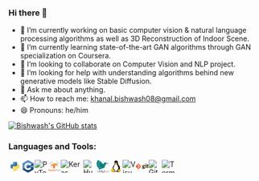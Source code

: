 ### Hi there 👋

<!--
**bkhanal-11/bkhanal-11** is a ✨ _special_ ✨ repository because its `README.md` (this file) appears on your GitHub profile.

Here are some ideas to get you started:
-->
- 🔭 I’m currently working on basic computer vision & natural language processing algorithms as well as 3D Reconstruction of Indoor Scene.
- 🌱 I’m currently learning state-of-the-art GAN algorithms through GAN specialization on Coursera.
- 👯 I’m looking to collaborate on Computer Vision and NLP project.
- 🤔 I’m looking for help with understanding algorithms behind new generative models like Stable Diffusion.
- 💬 Ask me about anything.
- 📫 How to reach me: khanal.bishwash08@gmail.com
- 😄 Pronouns: he/him
<!--
- ⚡ Fun fact: 
-->

[![Bishwash's GitHub stats](https://github-readme-stats.vercel.app/api?username=bkhanal-11&count_private=true&theme=tokyonight&showicons=true)]()
<!--
![snake svg](https://github.com/bkhanal-11/bkhanal-11/blob/output/github-contribution-grid-snake.svg)

[![Top Langs](https://github-readme-stats.vercel.app/api/top-langs/?username=bkhanal-11&layout=compact)](https://github.com/anuraghazra/github-readme-stats)

[![trophy](https://github-profile-trophy.vercel.app/?username=bkhanal-11)](https://github.com/ryo-ma/github-profile-trophy)

[![GitHub Streak](https://github-readme-streak-stats.herokuapp.com/?user=bkhanal-11)](https://git.io/streak-stats)


[![My GitHub Language Stats](https://github-readme-stats.vercel.app/api/top-langs/?username=bkhanal-11&langs_count=5&theme=tokyonight)]()
-->

### Languages and Tools:

<div>
<img align="left" alt="Python" width="26px" height="26px" title="Python" src="https://raw.githubusercontent.com/github/explore/80688e429a7d4ef2fca1e82350fe8e3517d3494d/topics/python/python.png"/>
<img align="left" alt="C++" width="26px" height="26px"title="C++" src="https://raw.githubusercontent.com/github/explore/80688e429a7d4ef2fca1e82350fe8e3517d3494d/topics/cpp/cpp.png" />
<img align="left" alt="PyTorch" width="26px" height="26px"title="PyTorch" src="https://github.com/pytorch/pytorch/blob/master/docs/source/_static/img/pytorch-logo-flame.svg" />
<img align="left" alt="TF" width="26px" height="26px" title="TensorFlow" src="https://raw.githubusercontent.com/github/explore/80688e429a7d4ef2fca1e82350fe8e3517d3494d/topics/tensorflow/tensorflow.png" />
<img align="left" alt="Keras" width="45px" height="26px" title="Keras" src="https://img.shields.io/badge/Keras-D00000?style=for-the-badge&logo=Keras&logoColor=white" />
<img align="left" alt="HuggingFace" width="26px" height="26px" title="HuggingFace" src="https://huggingface.co/front/assets/huggingface_logo.svg" />
<img align="left" alt="LaTeX" width="26px" height="26px" title="LaTeX" src="https://raw.githubusercontent.com/github/explore/80688e429a7d4ef2fca1e82350fe8e3517d3494d/topics/latex/latex.png" />
<img align="left" alt="Linux" width="26px" height="26px"title="Linux" src="https://raw.githubusercontent.com/github/explore/80688e429a7d4ef2fca1e82350fe8e3517d3494d/topics/linux/linux.png" />
<img align="left" alt="Visual Studio Code" width="26px" height="26px" title="VSCode" src="https://external-content.duckduckgo.com/iu/?u=https%3A%2F%2Fcdn.icon-icons.com%2Ficons2%2F3053%2FPNG%2F512%2Fmicrosoft_visual_studio_code_macos_bigsur_icon_189957.png&f=1&nofb=1&ipt=378c1f1fe9a470e87a60cca62f8e4ea64480881d28f00a9e84f41a4d67501de6&ipo=images" />
<img align="left" alt="Git" width="26px"  height="26px" title="Git" src="https://raw.githubusercontent.com/github/explore/80688e429a7d4ef2fca1e82350fe8e3517d3494d/topics/git/git.png" />
<img align="left" alt="GitHub" width="26px" height="26px" title="GitHub" src="https://external-content.duckduckgo.com/iu/?u=https%3A%2F%2Fbitemycoin.com%2Fwp-content%2Fuploads%2F2018%2F06%2FGitHub-Logo.png&f=1&nofb=1&ipt=dfcdfcd4bab6ed05ad4db8a3b636e7cb1c32783a11b661ebef32bd774da380d0&ipo=images" />
<img align="left" alt="Terminal" width="26px"  height="26px" title="Terminal" src="https://external-content.duckduckgo.com/iu/?u=https%3A%2F%2Fblog.local-c.com%2Fwp-content%2Fuploads%2F2017%2F12%2Fterminal-icon.png&f=1&nofb=1&ipt=c14d2e8177db89f85b42d9001999d428766a622e3529fd356be105b4a96d60d1&ipo=images" />
</div>
